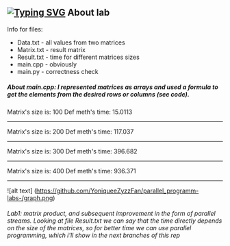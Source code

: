 [![Typing SVG](https://readme-typing-svg.herokuapp.com?color=%2336BCF7&lines=Lab+1)](https://git.io/typing-svg)
About lab
------------
Info for files:
-  Data.txt              - all values from two matrices
- Matrix.txt           - result matrix
-  Result.txt           - time for different matrices sizes
-  main.cpp             - obviously
-  main.py              - correctness check

##### About main.cpp: I represented matrices as arrays and used a formula to get the elements from the desired rows or columns (see code).
Matrix's size is: 100
Def meth's time: 15.0113
_______________________________
Matrix's size is: 200
Def meth's time: 117.037
_______________________________
Matrix's size is: 300
Def meth's time: 396.682
_______________________________
Matrix's size is: 400
Def meth's time: 936.371
_______________________________
![alt text] (https://github.com/YoniqueeZyzzFan/parallel_programm-labs-/graph.png)

###### Lab1: matrix product, and subsequent improvement in the form of parallel streams. Looking at file Result.txt we can say that the time directly depends on the size of the matrices, so for better time we can use parallel programming, which i'll show in the next branches of this rep
